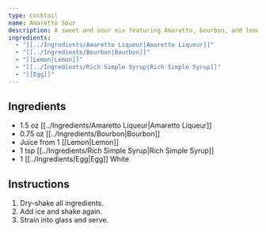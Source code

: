 ```yaml
---
type: cocktail
name: Amaretto Sour
description: A sweet and sour mix featuring Amaretto, bourbon, and lemon juice, shaken vigorously with egg white for foamy top.
ingredients:
  - "[[../Ingredients/Amaretto Liqueur|Amaretto Liqueur]]"
  - "[[../Ingredients/Bourbon|Bourbon]]"
  - "[[Lemon|Lemon]]"
  - "[[../Ingredients/Rich Simple Syrup|Rich Simple Syrup]]"
  - "[[Egg]]"
---
```


## Ingredients
- 1.5 oz [[../Ingredients/Amaretto Liqueur|Amaretto Liqueur]]
- 0.75 oz [[../Ingredients/Bourbon|Bourbon]]
- Juice from 1 [[Lemon|Lemon]]
- 1 tsp [[../Ingredients/Rich Simple Syrup|Rich Simple Syrup]]
- 1 [[../Ingredients/Egg|Egg]] White

## Instructions
1. Dry-shake all ingredients.
2. Add ice and shake again.
3. Strain into glass and serve.
